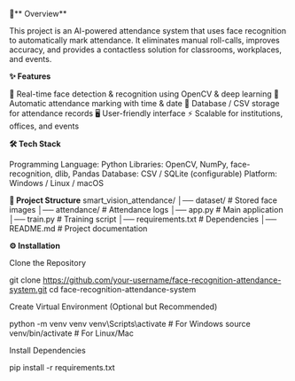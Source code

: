 📖** Overview**

This project is an AI-powered attendance system that uses face recognition to automatically mark attendance. It eliminates manual roll-calls, improves accuracy, and provides a contactless solution for classrooms, workplaces, and events.


**✨ Features**

🎥 Real-time face detection & recognition using OpenCV & deep learning
📝 Automatic attendance marking with time & date
💾 Database / CSV storage for attendance records
🖥️ User-friendly interface
⚡ Scalable for institutions, offices, and events


**🛠️ Tech Stack**

Programming Language: Python
Libraries: OpenCV, NumPy, face-recognition, dlib, Pandas
Database: CSV / SQLite (configurable)
Platform: Windows / Linux / macOS


**📂 Project Structure**
smart_vision_attendance/
│── dataset/              # Stored face images
│── attendance/           # Attendance logs
│── app.py                # Main application
│── train.py              # Training script
│── requirements.txt      # Dependencies
│── README.md             # Project documentation


**⚙️ Installation**

Clone the Repository

git clone https://github.com/your-username/face-recognition-attendance-system.git
cd face-recognition-attendance-system


Create Virtual Environment (Optional but Recommended)

python -m venv venv
venv\Scripts\activate   # For Windows
source venv/bin/activate # For Linux/Mac


Install Dependencies

pip install -r requirements.txt

